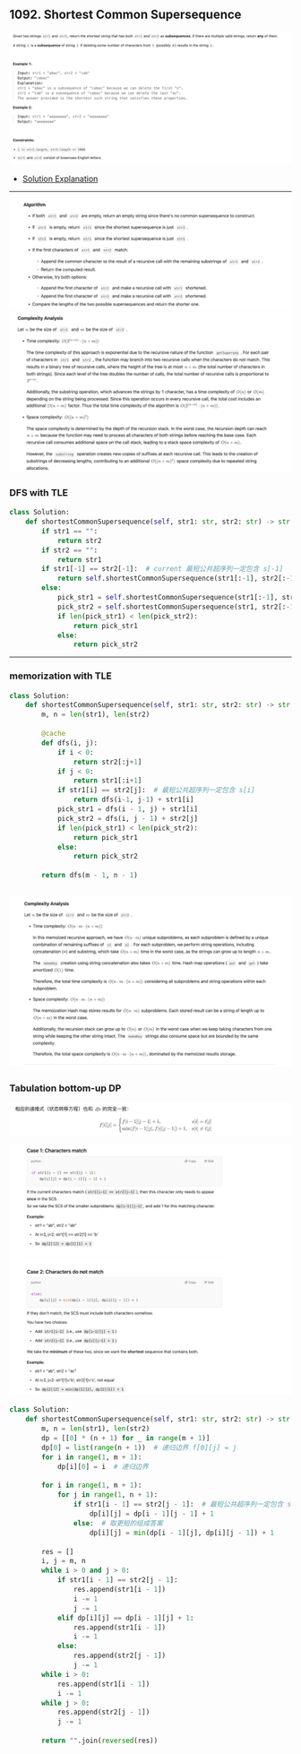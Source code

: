 ## 1092. Shortest Common Supersequence 
![](img/2025-05-22-16-07-01.png)

- [Solution Explanation](https://leetcode.com/problems/shortest-common-supersequence/solutions/6433717/shortest-common-supersequence/)
---

![](img/2025-05-22-16-09-26.png)
![](img/2025-05-22-16-10-40.png)


### DFS with TLE

```py
class Solution:
    def shortestCommonSupersequence(self, str1: str, str2: str) -> str:
        if str1 == "":
            return str2
        if str2 == "":
            return str1
        if str1[-1] == str2[-1]:  # current 最短公共超序列一定包含 s[-1]
            return self.shortestCommonSupersequence(str1[:-1], str2[:-1]) + str1[-1]
        else:
            pick_str1 = self.shortestCommonSupersequence(str1[:-1], str2) + str1[-1]
            pick_str2 = self.shortestCommonSupersequence(str1, str2[:-1]) + str2[-1]
            if len(pick_str1) < len(pick_str2):
                return pick_str1
            else:
                return pick_str2
```

---

### memorization with TLE

```py
class Solution:
    def shortestCommonSupersequence(self, str1: str, str2: str) -> str:
        m, n = len(str1), len(str2)

        @cache
        def dfs(i, j):
            if i < 0:
                return str2[:j+1]
            if j < 0:
                return str1[:i+1]
            if str1[i] == str2[j]:  # 最短公共超序列一定包含 s[i]
                return dfs(i-1, j-1) + str1[i]
            pick_str1 = dfs(i - 1, j) + str1[i]
            pick_str2 = dfs(i, j - 1) + str2[j]
            if len(pick_str1) < len(pick_str2):
                return pick_str1
            else:
                return pick_str2

        return dfs(m - 1, n - 1)
```

![](img/2025-05-22-16-30-46.png)
---

### Tabulation bottom-up DP

![](img/2025-05-22-16-33-49.png)

![](img/2025-05-22-18-42-26.png)

```py
class Solution:
    def shortestCommonSupersequence(self, str1: str, str2: str) -> str:
        m, n = len(str1), len(str2)
        dp = [[0] * (n + 1) for _ in range(m + 1)]
        dp[0] = list(range(n + 1))  # 递归边界 f[0][j] = j
        for i in range(1, m + 1):
            dp[i][0] = i  # 递归边界

        for i in range(1, m + 1):
            for j in range(1, n + 1):
                if str1[i - 1] == str2[j - 1]:  # 最短公共超序列一定包含 str1[i]
                    dp[i][j] = dp[i - 1][j - 1] + 1
                else:  # 取更短的组成答案
                    dp[i][j] = min(dp[i - 1][j], dp[i][j - 1]) + 1

        res = []
        i, j = m, n
        while i > 0 and j > 0:
            if str1[i - 1] == str2[j - 1]:
                res.append(str1[i - 1])
                i -= 1
                j -= 1
            elif dp[i][j] == dp[i - 1][j] + 1:
                res.append(str1[i - 1])
                i -= 1
            else:
                res.append(str2[j - 1])
                j -= 1
        while i > 0:
            res.append(str1[i - 1])
            i -= 1
        while j > 0:
            res.append(str2[j - 1])
            j -= 1

        return "".join(reversed(res))

```